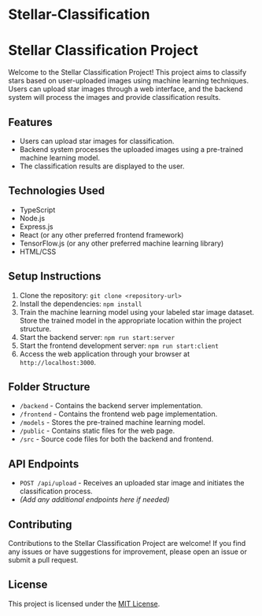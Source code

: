 # Stellar-Classification

# Stellar Classification Project

Welcome to the Stellar Classification Project! This project aims to classify stars based on user-uploaded images using machine learning techniques. Users can upload star images through a web interface, and the backend system will process the images and provide classification results.

## Features

- Users can upload star images for classification.
- Backend system processes the uploaded images using a pre-trained machine learning model.
- The classification results are displayed to the user.

## Technologies Used

- TypeScript
- Node.js
- Express.js
- React (or any other preferred frontend framework)
- TensorFlow.js (or any other preferred machine learning library)
- HTML/CSS

## Setup Instructions

1. Clone the repository: `git clone <repository-url>`
2. Install the dependencies: `npm install`
3. Train the machine learning model using your labeled star image dataset. Store the trained model in the appropriate location within the project structure.
4. Start the backend server: `npm run start:server`
5. Start the frontend development server: `npm run start:client`
6. Access the web application through your browser at `http://localhost:3000`.

## Folder Structure

- `/backend` - Contains the backend server implementation.
- `/frontend` - Contains the frontend web page implementation.
- `/models` - Stores the pre-trained machine learning model.
- `/public` - Contains static files for the web page.
- `/src` - Source code files for both the backend and frontend.

## API Endpoints

- `POST /api/upload` - Receives an uploaded star image and initiates the classification process.
- *(Add any additional endpoints here if needed)*

## Contributing

Contributions to the Stellar Classification Project are welcome! If you find any issues or have suggestions for improvement, please open an issue or submit a pull request.

## License

This project is licensed under the [MIT License](LICENSE).
